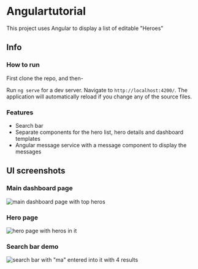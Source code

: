 # Angulartutorial

This project uses Angular to display a list of editable "Heroes"

## Info

### How to run

First clone the repo, and then-

Run `ng serve` for a dev server. Navigate to `http://localhost:4200/`. The application will automatically reload if you change any of the source files.

### Features

- Search bar
- Separate components for the hero list, hero details and dashboard templates
- Angular message service with a message component to display the messages

## UI screenshots

### Main dashboard page
![main dashboard page with top heros](https://i.imgur.com/sMli4X8.png)

### Hero page
![hero page with heros in it](https://i.imgur.com/vtotY2j.png)

### Search bar demo
![search bar with "ma" entered into it with 4 results](https://i.imgur.com/EHSdpTk.png)